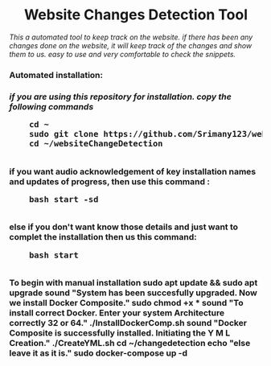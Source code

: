 <h1 align="center">Website Changes Detection Tool</h1>
<i>This a automated tool to keep track on the website. if there has been any changes done on the website, it will keep track of the changes and show them to us. easy to use and very comfortable to check the snippets.</i>

<h3>Automated installation:<h3>
<i>if you are using this repository for installation. copy the following commands</i>
<div>
  <pre>
    cd ~
    sudo git clone https://github.com/Srimany123/websiteChangeDetection.git
    cd ~/websiteChangeDetection
   </pre>
  if you want audio acknowledgement of key installation names and updates of progress, then use this command : 
  <pre>
    bash start -sd
  </pre>
  else if you don't want know those details and just want to complet the installation then us this command:
  <pre>
    bash start
  </pre>
</div>

To begin with manual installation
sudo apt update && sudo apt upgrade
sound "System has been succesfully upgraded. Now we install Docker Composite."
sudo chmod +x *
sound "To install correct Docker. Enter your system Architecture correctly 32 or 64."
./InstallDockerComp.sh
sound "Docker Composite is successfully installed. Initiating the Y M L Creation."
./CreateYML.sh
cd ~/changedetection
echo "else leave it as it is."
sudo docker-compose up -d
